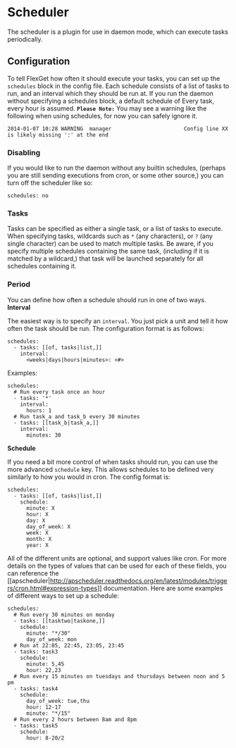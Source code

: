 # Scheduler

The scheduler is a plugin for use in daemon mode, which can execute tasks periodically.

## Configuration

To tell FlexGet how often it should execute your tasks, you can set up the `schedules` block in the config file. Each schedule consists of a list of tasks to run, and an interval which they should be run at. If you run the daemon without specifying a schedules block, a default schedule of Every task, every hour is assumed.
**`Please Note:`** You may see a warning like the following when using schedules, for now you can safely ignore it.

    2014-01-07 10:28 WARNING  manager                       Config line XX is likely missing ':' at the end


### Disabling

If you would like to run the daemon without any builtin schedules, (perhaps you are still sending executions from cron, or some other source,) you can turn off the scheduler like so:

    schedules: no



### Tasks

Tasks can be specified as either a single task, or a list of tasks to execute. When specifying tasks, wildcards such as `*` (any characters), or `?` (any single character) can be used to match multiple tasks. Be aware, if you specify multiple schedules containing the same task, (including if it is matched by a wildcard,) that task will be launched separately for all schedules containing it.

### Period

You can define how often a schedule should run in one of two ways.
**Interval**

The easiest way is to specify an `interval`. You just pick a unit and tell it how often the task should be run. The configuration format is as follows:

    schedules:
      - tasks: [[of, tasks|list,]]
        interval:
          <weeks|days|hours|minutes>: <#>

Examples:

    schedules:
      # Run every task once an hour
      - tasks: '*'
        interval:
          hours: 1
      # Run task_a and task_b every 30 minutes
      - tasks: [[task_b|task_a,]]
        interval:
          minutes: 30

**Schedule**

If you need a bit more control of when tasks should run, you can use the more advanced `schedule` key. This allows schedules to be defined very similarly to how you would in cron. The config format is:

    schedules:
      - tasks: [[of, tasks|list,]]
        schedule:
          minute: X
          hour: X
          day: X
          day_of_week: X
          week: X
          month: X
          year: X


All of the different units are optional, and support values like cron. For more details on the types of values that can be used for each of these fields, you can reference the [[apscheduler|http://apscheduler.readthedocs.org/en/latest/modules/triggers/cron.html#expression-types]] documentation. Here are some examples of different ways to set up a schedule:

    schedules:
      # Run every 30 minutes on monday
      - tasks: [[tasktwo|taskone,]]
        schedule:
          minute: "*/30"
          day_of_week: mon
      # Run at 22:05, 22:45, 23:05, 23:45
      - tasks: task3
        schedule:
          minute: 5,45
          hour: 22,23
      # Run every 15 minutes on tuesdays and thursdays between noon and 5 pm
      - tasks: task4
        schedule:
          day_of_week: tue,thu
          hour: 12-17
          minute: "*/15"
      # Run every 2 hours between 8am and 8pm
      - tasks: task5
        schedule:
          hour: 8-20/2

